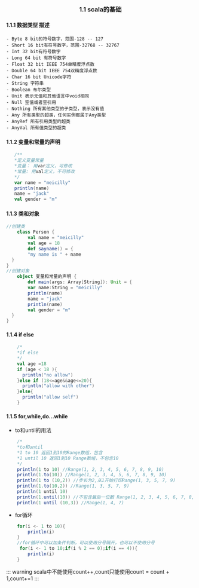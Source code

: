 ### <center>1.1 scala的基础</center>
#### 1.1.1 数据类型 描述
    - Byte 8 bit的符号数字，范围-128 -- 127
    - Short 16 bit有符号数字，范围-32768 -- 32767
    - Int 32 bit有符号数字
    - Long 64 bit 有符号数字
    - Float 32 bit IEEE 754单精度浮点数
    - Double 64 bit IEEE 754双精度浮点数
    - Char 16 bit Unicode字符
    - String 字符串
    - Boolean 布尔类型
    - Unit 表示无值和其他语言中void相同
    - Null 空值或者空引用
    - Nothing 所有其他类型的子类型，表示没有值
    - Any 所有类型的超类，任何实例都属于Any类型
    - AnyRef 所有引用类型的超类
    - AnyVal 所有值类型的超类

#### 1.1.2 变量和常量的声明
```scala
   /**
   *定义变量常量
   *变量： 用var定义，可修改
   *常量: 用val定义，不可修改
   */
   var name = "meicilly"
   println(name)
   name = "jack"
   val gender = "m"
```
#### 1.1.3 类和对象
```scala
//创建类
    class Person {
        val name = "meicilly"
        val age = 18
        def sayname() = {
        "my name is " + name
  }
}
//创建对象
    object 变量和常量的声明 {
        def main(args: Array[String]): Unit = {
        var name:String = "meicilly"
        println(name)
        name = "jack"
        println(name)
        val gender = "m"
  }
}
```
#### 1.1.4 if else
```scala
    /*
    *if else
    */
    val age =18
    if (age < 18 ){
      println("no allow")
    }else if (18<=age&&age<=20){
      println("allow with other")
    }else{
      println("allow self")
    }
```
#### 1.1.5 for,while,do...while

- to和until的用法
```scala
    /*
    *to和until
    *1 to 10 返回1到10的Range数组，包含
    *1 until 10 返回1到10 Range数组，不包含10
    */
    println(1 to 10) //Range(1, 2, 3, 4, 5, 6, 7, 8, 9, 10)
    println(1.to(10)) //Range(1, 2, 3, 4, 5, 6, 7, 8, 9, 10)
    println(1 to (10,2)) //步长为2,从1开始打印Range(1, 3, 5, 7, 9)
    println(1.to(10,2)) //Range(1, 3, 5, 7, 9)
    println(1 until 10)
    println(1.until(10)) //不包含最后一位数 Range(1, 2, 3, 4, 5, 6, 7, 8, 9)
    println(1 until (10,3)) //Range(1, 4, 7)
```
- for循环
```scala
    for(i <- 1 to 10){
        println(i)
    }
    //for循环中可以加条件判断，可以使用分号隔开，也可以不使用分号
     for(i <- 1 to 10;if(i % 2 == 0);if(i == 4)){
        println(i)
    }
```
::: warning
scala中不能使用count++,count只能使用count = count + 1,count+=1
:::



